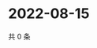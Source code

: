 # 2022-08-15

共 0 条

<!-- BEGIN WEIBO -->
<!-- 最后更新时间 Mon Aug 15 2022 17:01:22 GMT+0800 (China Standard Time) -->

<!-- END WEIBO -->
